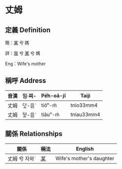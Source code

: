 # 丈姆
## 定義 Definition
簡：[某](member18.md) 兮 媽

詳：[我](member1.md) 兮 [某](member18.md) 兮 媽

Eng：Wife's mother

## 稱呼 Address

音漢 | 임·찌- | Pe̍͘h-oā-jī | Taiji
--- | --- | --- | --- 
丈姆 | 뎌ᇫ-음ˊ | tiō͘ⁿ-ḿ | tnio33mm4 
丈姆 | ᄃᆤᇫ-음ˊ | tiāuⁿ-ḿ | tniau33mm4 


## 關係 Relationships

關係 | 稱法 | English
--- | --- | --- 
丈姆 兮 자와ˊ | [某](member18.md) | Wife's mother's daughter
